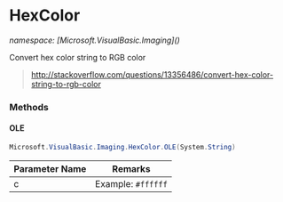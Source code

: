 ﻿# HexColor
_namespace: [Microsoft.VisualBasic.Imaging](<a href="#" onClick="load('/docs/Microsoft.VisualBasic.Imaging/index.md')"></a>)_

Convert hex color string to RGB color

> http://stackoverflow.com/questions/13356486/convert-hex-color-string-to-rgb-color


### Methods

#### OLE
```csharp
Microsoft.VisualBasic.Imaging.HexColor.OLE(System.String)
```


|Parameter Name|Remarks|
|--------------|-------|
|c|Example: ``#ffffff``|



